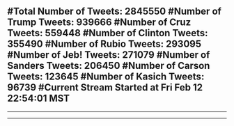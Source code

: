 #Total Number of Tweets: 2845550 
#Number of Trump Tweets: 939666
#Number of Cruz Tweets: 559448
#Number of Clinton Tweets: 355490
#Number of Rubio Tweets: 293095
#Number of Jeb! Tweets: 271079
#Number of Sanders Tweets: 206450
#Number of Carson Tweets: 123645
#Number of Kasich Tweets: 96739
#Current Stream Started at Fri Feb 12 22:54:01 MST
---
---
---
